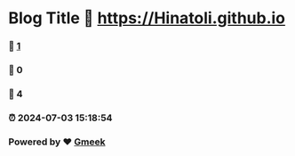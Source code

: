 # Blog Title :link: https://Hinatoli.github.io 
### :page_facing_up: [1](https://Hinatoli.github.io/tag.html) 
### :speech_balloon: 0 
### :hibiscus: 4 
### :alarm_clock: 2024-07-03 15:18:54 
### Powered by :heart: [Gmeek](https://github.com/Meekdai/Gmeek)
